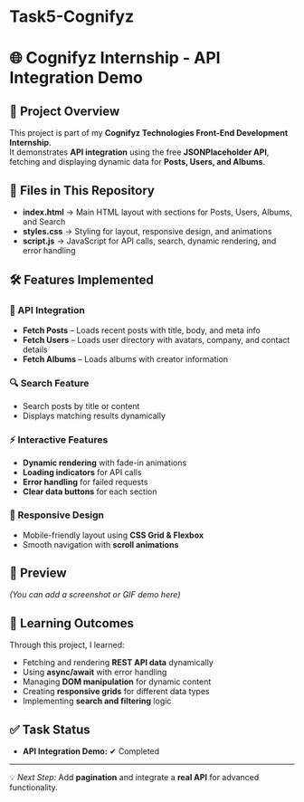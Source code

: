 # Task5-Cognifyz
# 🌐 Cognifyz Internship - API Integration Demo

## 📌 Project Overview
This project is part of my **Cognifyz Technologies Front-End Development Internship**.  
It demonstrates **API integration** using the free **JSONPlaceholder API**, fetching and displaying dynamic data for **Posts, Users, and Albums**.

## 📂 Files in This Repository
- **index.html** → Main HTML layout with sections for Posts, Users, Albums, and Search  
- **styles.css** → Styling for layout, responsive design, and animations  
- **script.js** → JavaScript for API calls, search, dynamic rendering, and error handling  

## 🛠️ Features Implemented
### 🔄 API Integration
- **Fetch Posts** – Loads recent posts with title, body, and meta info  
- **Fetch Users** – Loads user directory with avatars, company, and contact details  
- **Fetch Albums** – Loads albums with creator information  

### 🔍 Search Feature
- Search posts by title or content
- Displays matching results dynamically

### ⚡ Interactive Features
- **Dynamic rendering** with fade-in animations  
- **Loading indicators** for API calls  
- **Error handling** for failed requests  
- **Clear data buttons** for each section  

### 📱 Responsive Design
- Mobile-friendly layout using **CSS Grid & Flexbox**
- Smooth navigation with **scroll animations**

## 📸 Preview
*(You can add a screenshot or GIF demo here)*

## 📖 Learning Outcomes
Through this project, I learned:
- Fetching and rendering **REST API data** dynamically  
- Using **async/await** with error handling  
- Managing **DOM manipulation** for dynamic content  
- Creating **responsive grids** for different data types  
- Implementing **search and filtering** logic

## ✅ Task Status
- **API Integration Demo:** ✔ Completed  

---

💡 *Next Step:* Add **pagination** and integrate a **real API** for advanced functionality.







